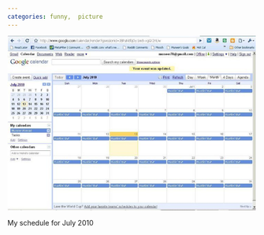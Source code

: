 ```yaml
---
categories: funny,  picture
---
```


![eryday](https://raw.githubusercontent.com/muneer78/muneer78.github.io/master/images/rapschedule.jpeg)

My schedule for July 2010


